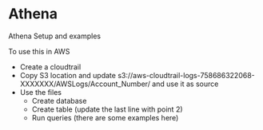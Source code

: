 # Athena
Athena Setup and examples

To use this in AWS
* Create a cloudtrail 
* Copy S3 location and update s3://aws-cloudtrail-logs-758686322068-XXXXXXX/AWSLogs/Account_Number/ and use it as source
* Use the files
  * Create database 
  * Create table (update the last line with point 2)
  * Run queries (there are some examples here) 
